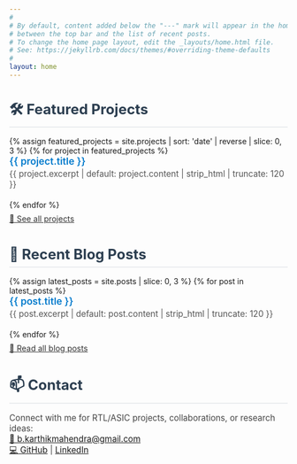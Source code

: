 ```yaml
---
#
# By default, content added below the "---" mark will appear in the home page
# between the top bar and the list of recent posts.
# To change the home page layout, edit the _layouts/home.html file.
# See: https://jekyllrb.com/docs/themes/#overriding-theme-defaults
#
layout: home
---
```


<style>
  .section {
    margin-bottom: 2.5rem;
  }

  .section h2 {
    font-size: 1.6rem;
    margin-bottom: 1rem;
    border-bottom: 2px solid #eaecef;
    padding-bottom: 0.4rem;
    color: #2c3e50;
  }

  .item-list {
    list-style: none;
    padding-left: 0;
    margin: 0;
  }

  .item-list li {
    margin-bottom: 1.2rem;
  }

  .item-list a {
    font-size: 1.1rem;
    font-weight: 600;
    color: #007acc;
    text-decoration: none;
  }

  .item-list a:hover {
    text-decoration: underline;
  }

  .excerpt {
    font-size: 0.95rem;
    color: #555;
    margin-top: 0.2rem;
  }

  .more-link {
    display: inline-block;
    margin-top: 0.5rem;
    font-size: 0.9rem;
    color: #333;
  }

  .more-link:hover {
    color: #007acc;
  }
</style>

<div class="section">
  <h2>🛠️ Featured Projects</h2>
  <ul class="item-list">
    {% assign featured_projects = site.projects | sort: 'date' | reverse | slice: 0, 3 %}
    {% for project in featured_projects %}
      <li>
        <a href="{{ project.url }}">{{ project.title }}</a>
        <div class="excerpt">{{ project.excerpt | default: project.content | strip_html | truncate: 120 }}</div>
      </li>
    {% endfor %}
  </ul>
  <a class="more-link" href="/projects/">🔗 See all projects</a>
</div>

<div class="section">
  <h2>📝 Recent Blog Posts</h2>
  <ul class="item-list">
    {% assign latest_posts = site.posts | slice: 0, 3 %}
    {% for post in latest_posts %}
      <li>
        <a href="{{ post.url }}">{{ post.title }}</a>
        <div class="excerpt">{{ post.excerpt | default: post.content | strip_html | truncate: 120 }}</div>
      </li>
    {% endfor %}
  </ul>
  <a class="more-link" href="/blog/">🔗 Read all blog posts</a>
</div>

<div class="section">
  <h2>📫 Contact</h2>
  <p style="font-size: 0.95rem; color: #444;">
    Connect with me for RTL/ASIC projects, collaborations, or research ideas:
    <br>
    <a href="mailto:b.karthikmahendra@gmail.com">📧 b.karthikmahendra@gmail.com</a><br>
    <a href="https://github.com/ikarthikmb" target="_blank">💻 GitHub</a> |
    <a href="https://www.linkedin.com/in/karthikmahendra" target="_blank">LinkedIn</a>
  </p>
</div>

